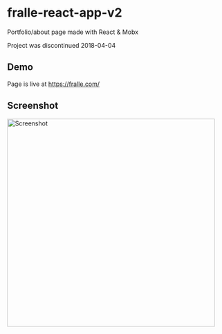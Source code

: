 # fralle-react-app-v2
Portfolio/about page made with React & Mobx

Project was discontinued 2018-04-04

## Demo
Page is live at https://fralle.com/

## Screenshot
<img src="https://i.imgur.com/5TjX5Td.png" width="480" alt="Screenshot">

